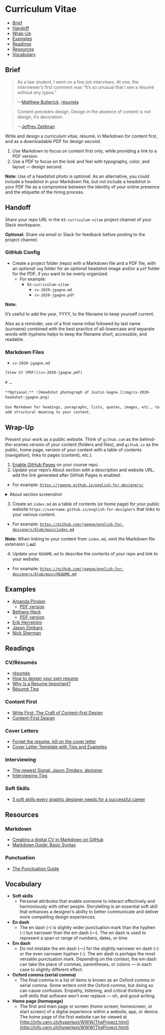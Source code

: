 # Curriculum Vitae

- [Brief](#brief)
- [Handoff](#handoff)
- [Wrap-Up](#wrap-up)
- [Examples](#examples)
- [Readings](#readings)
- [Resources](#resources)
- [Vocabulary](#vocabulary)

## Brief

> As a law student, I went on a few job interviews. At one, the interviewer’s first comment was “It’s so unusual that I see a résumé without any typos.”
>
>—[Matthew Butterick](https://practicaltypography.com), [résumés](https://practicaltypography.com/resumes.html)

> Content precedes design. Design in the absence of content is not design, it’s decoration.
>
>—[Jeffrey Zeldman](https://twitter.com/zeldman/status/804159148?lang=en)

Write and design a curriculum vitae, résumé, in Markdown for content first, and as a downloadable PDF for design second.

1. Use Markdown to focus on content first only, while providing a link to a PDF version.
2. Use a PDF to focus on the look and feel with typography, color, and layout — design second.

**Note:** Use of a headshot photo is *optional*. As an alternative, you could include a headshot in your Markdown file, but *not* include a headshot in your PDF file as a compromise between the identity of your online presence and the etiquette of the hiring process.

## Handoff

Share your repo URL in the `03-curriculum-vitae` project channel of your Slack workspace.

**Optional:** Share via email or Slack for feedback before posting to the project channel.

### GitHub Config

- Create a project folder (repo) with a Markdown file and a PDF file, with an *optional* `img` folder for an *optional* headshot image and/or a `pdf` folder for the PDF, if you want to be overly organized.
  - For example:
    - `03-curriculum-vitae`
      - `cv-2020-jgagne.md`
      - `cv-2020-jgagne.pdf`

**Note:**

It’s useful to add the year, YYYY, to the filename to keep yourself current.

Also as a reminder, use of a first name initial followed by last name (surname) combined with the best practice of all-lowercase and separate words with hyphens helps to keep the filename short, accessible, and readable.

### Markdown Files

- `cv-2020-jgagne.md`

```
[View CV (PDF)](cv-2020-jgagne.pdf)

# …

**Optional:** ![Headshot photograph of Justin Gagne.](img/cv-2020-headshot-jgagne.png)

Use Markdown for headings, paragraphs, lists, quotes, images, etc., to add structural meaning to your content.

```
## Wrap-Up

Present your work as a public website. Think of `github.com` as the behind-the-scenes version of your content (folders and files), and `github.io` as the public, home page, version of your content with a table of contents (navigation), links to pages (content), etc.).

1. [Enable GitHub Pages](https://docs.github.com/en/free-pro-team@latest/github/working-with-github-pages/configuring-a-publishing-source-for-your-github-pages-site#choosing-a-publishing-source) on your course repo.
2. Update your repo’s About section with a description and website URL; add the link generated after GitHub Pages is enabled.
  - For example: [`https://jgagne.github.io/english-for-designers/`](https://jgagne.github.io/english-for-designers/)

<details>
<summary>About section screenshot</summary>

![Screenshot of GitHub Pages About description and website content.](./img/03-github-about-section.png)

</details>

3. Create an `index.md` as a table of contents (or home page) for your public website `https://username.github.io/english-for-designers` that links to your various content.
- For example: [`https://github.com/jgagne/english-for-designers/blob/main/index.md`](https://github.com/jgagne/english-for-designers/blob/main/index.md)

**Note:** When linking to your content from `index.md`, omit the Markdown file extension (<del>`.md`</del>)

4. Update your `README.md` to describe the contents of your repo and link to your website.
 - For example: [`https://github.com/jgagne/english-for-designers/blob/main/README.md`](https://github.com/jgagne/english-for-designers/blob/main/README.md)

## Examples

- [Amanda Pinsker](https://amandapinsker.com)
  - [PDF version](https://amandapinsker.com/pinsker-resume-2020.pdf)
- [Bethany Heck](https://heckhouse.com/about/)
  - [PDF version](https://www.dropbox.com/s/r765mszd44pdgbq/BethanyHeckresume.pdf)
- [Erik Herrström](https://erikherrstrom.com/about.php)
- [Jason Zimbars](http://jasonzimdars.com/resume.html)
- [Nick Sherman](https://nicksherman.com)

## Readings

### CV/Résumés

- [résumés](https://practicaltypography.com/resumes.html)
- [How to design your own resume](https://uxdesign.cc/how-to-design-your-resumes-3b86ff7d9f76)
- [Why Is a Resume Important?](https://www.indeed.com/career-advice/resumes-cover-letters/why-is-a-resume-important)
- [Résumé Tips](https://thegymnasium.com/jobs#resume-tips)

### Content First

- [Write First: The Craft of Content-first Design](https://medium.com/google-design/write-first-the-craft-of-content-first-design-d9460d567947)
- [Content-First Design](https://alistapart.com/blog/post/content-first-design/)

### Cover Letters

- [Forget the resume, kill on the cover letter](https://signalvnoise.com/posts/1748-forget-the-resume-kill-on-the-cover-letter)
- [Cover Letter Template with Tips and
Examples](https://www.indeed.com/career-advice/resumes-cover-letters/cover-letter-template)

### Interviewing

- [The newest Signal: Jason Zimdars, designer](https://signalvnoise.com/posts/1726-the-newest-signal-jason-zimdars-designer)
- [Interviewing Tips](https://thegymnasium.com/jobs#interviewing-tips)

### Soft Skills

- [5 soft skills every graphic designer needs for a successful career](https://dribbble.com/stories/2020/08/25/graphic-designer-soft-skills)

## Resources

### Markdown

- [Creating a digital CV in Markdown on GitHub](https://workwithcarolyn.com/blog/digital-cv-guide)
- [Markdown Guide: Basic Syntax](https://www.markdownguide.org/basic-syntax/)

### Punctuation

- [The Punctuation Guide](https://www.thepunctuationguide.com)

## Vocabulary

- **Soft skills**
  - Personal attributes that enable someone to interact effectively and harmoniously with other people. Storytelling is an essential soft skill that enhances a designer’s ability to better communicate and deliver more compelling design experiences.
- **En dash**
  - The en dash (–) is slightly wider punctuation mark than the hyphen (-) but narrower than the em dash (—). The en dash is used to represent a span or range of numbers, dates, or time.
- **Em dash**
  - Do not mistake the em dash (—) for the slightly narrower en dash (–) or the even narrower hyphen (-). The em dash is perhaps the most versatile punctuation mark. Depending on the context, the em dash can take the place of commas, parentheses, or colons⁠ — in each case to slightly different effect.
- **Oxford comma (serial comma)**
  - The final comma in a list of items is known as an Oxford comma or serial comma. Some writers omit the Oxford comma, but doing so can cause confusion. Empathy, listening, and critical thinking are soft skills that software won’t ever replace — oh, and good writing.
- **Home page (homepage)**
  - The first and main page or screen (home screen, homescreen, or start screen) of a digital experience within a website, app, or device. The home page of the first website can be viewed at [http://info.cern.ch/hypertext/WWW/TheProject.html](http://info.cern.ch/hypertext/WWW/TheProject.html)
